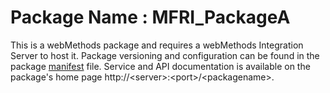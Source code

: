 # Package Name : MFRI_PackageA
This is a webMethods package and requires a webMethods Integration Server to host it. Package versioning and configuration can be found in the package [manifest](./MFRI_PackageA/manifest.v3) file. Service and API documentation is available on the package's home page http://&lt;server&gt;:&lt;port&gt;/&lt;packagename>.